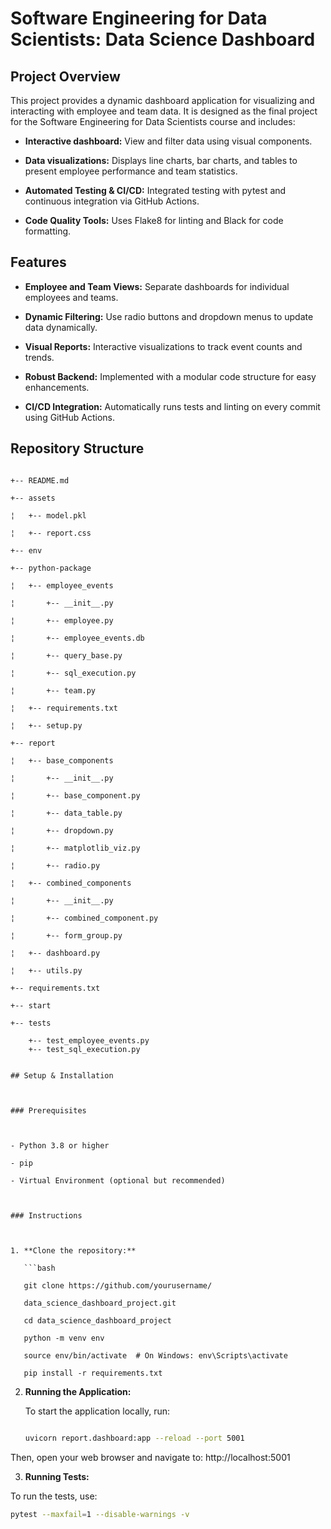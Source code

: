 # Software Engineering for Data Scientists: Data Science Dashboard



## Project Overview

This project provides a dynamic dashboard application for visualizing and interacting with employee and team data. It is designed as the final project for the Software Engineering for Data Scientists course and includes:

- **Interactive dashboard:** View and filter data using visual components.

- **Data visualizations:** Displays line charts, bar charts, and tables to present employee performance and team statistics.

- **Automated Testing & CI/CD:** Integrated testing with pytest and continuous integration via GitHub Actions.

- **Code Quality Tools:** Uses Flake8 for linting and Black for code formatting.



## Features

- **Employee and Team Views:** Separate dashboards for individual employees and teams.

- **Dynamic Filtering:** Use radio buttons and dropdown menus to update data dynamically.

- **Visual Reports:** Interactive visualizations to track event counts and trends.

- **Robust Backend:** Implemented with a modular code structure for easy enhancements.

- **CI/CD Integration:** Automatically runs tests and linting on every commit using GitHub Actions.



## Repository Structure

```plaintext

+-- README.md

+-- assets

¦   +-- model.pkl

¦   +-- report.css

+-- env

+-- python-package

¦   +-- employee_events

¦       +-- __init__.py

¦       +-- employee.py

¦       +-- employee_events.db

¦       +-- query_base.py

¦       +-- sql_execution.py

¦       +-- team.py

¦   +-- requirements.txt

¦   +-- setup.py

+-- report

¦   +-- base_components

¦       +-- __init__.py

¦       +-- base_component.py

¦       +-- data_table.py

¦       +-- dropdown.py

¦       +-- matplotlib_viz.py

¦       +-- radio.py

¦   +-- combined_components

¦       +-- __init__.py

¦       +-- combined_component.py

¦       +-- form_group.py

¦   +-- dashboard.py

¦   +-- utils.py

+-- requirements.txt

+-- start

+-- tests

    +-- test_employee_events.py
    +-- test_sql_execution.py


## Setup & Installation



### Prerequisites



- Python 3.8 or higher

- pip

- Virtual Environment (optional but recommended)



### Instructions



1. **Clone the repository:**

   ```bash

   git clone https://github.com/yourusername/
   
   data_science_dashboard_project.git

   cd data_science_dashboard_project

   python -m venv env
   
   source env/bin/activate  # On Windows: env\Scripts\activate

   pip install -r requirements.txt

   ```

2. **Running the Application:**

   To start the application locally, run:

   ```bash

   uvicorn report.dashboard:app --reload --port 5001
   ```

Then, open your web browser and navigate to: http://localhost:5001

3. **Running Tests:**

To run the tests, use:
   ```bash
   pytest --maxfail=1 --disable-warnings -v
   ```
 